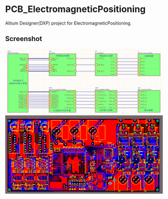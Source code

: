 # PCB_ElectromagneticPositioning

Altium Designer(DXP) project for ElectromagneticPositioning.

## Screenshot

<img src="https://github.com/Peefy/PCB_ElectromagneticPositioning/blob/master/png/sch.png"/>

<img src="https://github.com/Peefy/PCB_ElectromagneticPositioning/blob/master/png/pcb.png"/>
